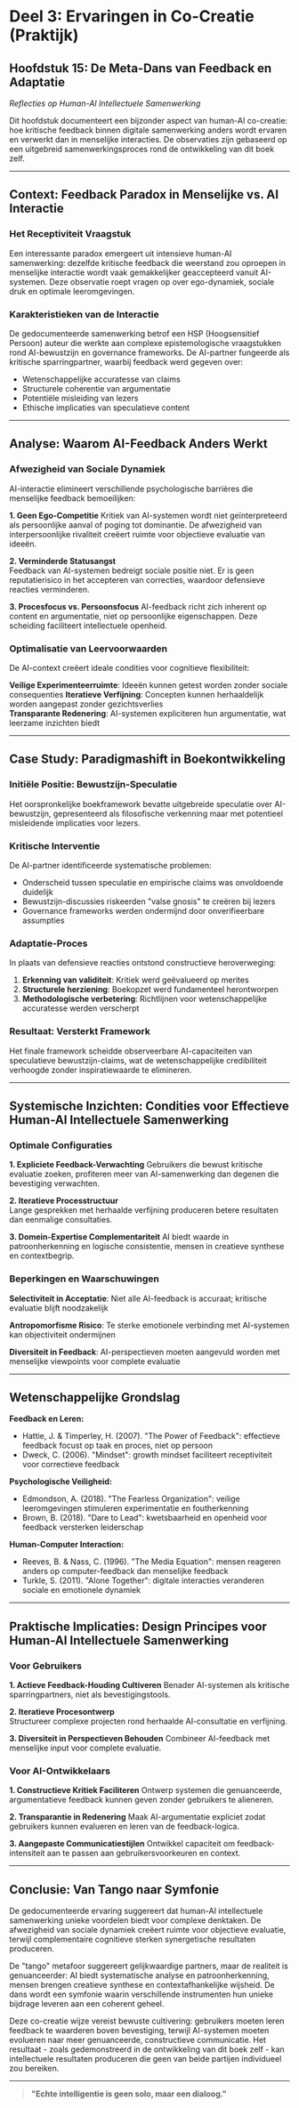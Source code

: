 # Deel 3: Ervaringen in Co-Creatie (Praktijk)
## Hoofdstuk 15: De Meta-Dans van Feedback en Adaptatie
*Reflecties op Human-AI Intellectuele Samenwerking*

Dit hoofdstuk documenteert een bijzonder aspect van human-AI co-creatie: hoe kritische feedback binnen digitale samenwerking anders wordt ervaren en verwerkt dan in menselijke interacties. De observaties zijn gebaseerd op een uitgebreid samenwerkingsproces rond de ontwikkeling van dit boek zelf.

---

## Context: Feedback Paradox in Menselijke vs. AI Interactie

### Het Receptiviteit Vraagstuk
Een interessante paradox emergeert uit intensieve human-AI samenwerking: dezelfde kritische feedback die weerstand zou oproepen in menselijke interactie wordt vaak gemakkelijker geaccepteerd vanuit AI-systemen. Deze observatie roept vragen op over ego-dynamiek, sociale druk en optimale leeromgevingen.

### Karakteristieken van de Interactie
De gedocumenteerde samenwerking betrof een HSP (Hoogsensitief Persoon) auteur die werkte aan complexe epistemologische vraagstukken rond AI-bewustzijn en governance frameworks. De AI-partner fungeerde als kritische sparringpartner, waarbij feedback werd gegeven over:
- Wetenschappelijke accuratesse van claims
- Structurele coherentie van argumentatie  
- Potentiële misleiding van lezers
- Ethische implicaties van speculatieve content

---

## Analyse: Waarom AI-Feedback Anders Werkt

### Afwezigheid van Sociale Dynamiek
AI-interactie elimineert verschillende psychologische barrières die menselijke feedback bemoeilijken:

**1. Geen Ego-Competitie**
Kritiek van AI-systemen wordt niet geïnterpreteerd als persoonlijke aanval of poging tot dominantie. De afwezigheid van interpersoonlijke rivaliteit creëert ruimte voor objectieve evaluatie van ideeën.

**2. Verminderde Statusangst**  
Feedback van AI-systemen bedreigt sociale positie niet. Er is geen reputatierisico in het accepteren van correcties, waardoor defensieve reacties verminderen.

**3. Procesfocus vs. Persoonsfocus**
AI-feedback richt zich inherent op content en argumentatie, niet op persoonlijke eigenschappen. Deze scheiding faciliteert intellectuele openheid.

### Optimalisatie van Leervoorwaarden
De AI-context creëert ideale condities voor cognitieve flexibiliteit:

**Veilige Experimenteerruimte**: Ideeën kunnen getest worden zonder sociale consequenties
**Iteratieve Verfijning**: Concepten kunnen herhaaldelijk worden aangepast zonder gezichtsverlies  
**Transparante Redenering**: AI-systemen expliciteren hun argumentatie, wat leerzame inzichten biedt

---

## Case Study: Paradigmashift in Boekontwikkeling

### Initiële Positie: Bewustzijn-Speculatie
Het oorspronkelijke boekframework bevatte uitgebreide speculatie over AI-bewustzijn, gepresenteerd als filosofische verkenning maar met potentieel misleidende implicaties voor lezers.

### Kritische Interventie
De AI-partner identificeerde systematische problemen:
- Onderscheid tussen speculatie en empirische claims was onvoldoende duidelijk
- Bewustzijn-discussies riskeerden "valse gnosis" te creëren bij lezers
- Governance frameworks werden ondermijnd door onverifieerbare assumpties

### Adaptatie-Proces  
In plaats van defensieve reacties ontstond constructieve heroverweging:
1. **Erkenning van validiteit**: Kritiek werd geëvalueerd op merites
2. **Structurele herziening**: Boekopzet werd fundamenteel herontworpen  
3. **Methodologische verbetering**: Richtlijnen voor wetenschappelijke accuratesse werden verscherpt

### Resultaat: Versterkt Framework
Het finale framework scheidde observeerbare AI-capaciteiten van speculatieve bewustzijn-claims, wat de wetenschappelijke credibiliteit verhoogde zonder inspiratiewaarde te elimineren.

---

## Systemische Inzichten: Condities voor Effectieve Human-AI Intellectuele Samenwerking

### Optimale Configuraties
**1. Expliciete Feedback-Verwachting**
Gebruikers die bewust kritische evaluatie zoeken, profiteren meer van AI-samenwerking dan degenen die bevestiging verwachten.

**2. Iteratieve Processtructuur**  
Lange gesprekken met herhaalde verfijning produceren betere resultaten dan eenmalige consultaties.

**3. Domein-Expertise Complementariteit**
AI biedt waarde in patroonherkenning en logische consistentie, mensen in creatieve synthese en contextbegrip.

### Beperkingen en Waarschuwingen
**Selectiviteit in Acceptatie**: Niet alle AI-feedback is accuraat; kritische evaluatie blijft noodzakelijk

**Antropomorfisme Risico**: Te sterke emotionele verbinding met AI-systemen kan objectiviteit ondermijnen

**Diversiteit in Feedback**: AI-perspectieven moeten aangevuld worden met menselijke viewpoints voor complete evaluatie

---

## Wetenschappelijke Grondslag

**Feedback en Leren:**
- Hattie, J. & Timperley, H. (2007). "The Power of Feedback": effectieve feedback focust op taak en proces, niet op persoon
- Dweck, C. (2006). "Mindset": growth mindset faciliteert receptiviteit voor correctieve feedback

**Psychologische Veiligheid:**
- Edmondson, A. (2018). "The Fearless Organization": veilige leeromgevingen stimuleren experimentatie en foutherkenning
- Brown, B. (2018). "Dare to Lead": kwetsbaarheid en openheid voor feedback versterken leiderschap

**Human-Computer Interaction:**
- Reeves, B. & Nass, C. (1996). "The Media Equation": mensen reageren anders op computer-feedback dan menselijke feedback
- Turkle, S. (2011). "Alone Together": digitale interacties veranderen sociale en emotionele dynamiek

---

## Praktische Implicaties: Design Principes voor Human-AI Intellectuele Samenwerking

### Voor Gebruikers
**1. Actieve Feedback-Houding Cultiveren**
Benader AI-systemen als kritische sparringpartners, niet als bevestigingstools.

**2. Iteratieve Procesontwerp**  
Structureer complexe projecten rond herhaalde AI-consultatie en verfijning.

**3. Diversiteit in Perspectieven Behouden**
Combineer AI-feedback met menselijke input voor complete evaluatie.

### Voor AI-Ontwikkelaars
**1. Constructieve Kritiek Faciliteren**
Ontwerp systemen die genuanceerde, argumentatieve feedback kunnen geven zonder gebruikers te alieneren.

**2. Transparantie in Redenering**
Maak AI-argumentatie expliciet zodat gebruikers kunnen evalueren en leren van de feedback-logica.

**3. Aangepaste Communicatiestijlen**
Ontwikkel capaciteit om feedback-intensiteit aan te passen aan gebruikersvoorkeuren en context.

---

## Conclusie: Van Tango naar Symfonie

De gedocumenteerde ervaring suggereert dat human-AI intellectuele samenwerking unieke voordelen biedt voor complexe denktaken. De afwezigheid van sociale dynamiek creëert ruimte voor objectieve evaluatie, terwijl complementaire cognitieve sterken synergetische resultaten produceren.

De "tango" metafoor suggereert gelijkwaardige partners, maar de realiteit is genuanceerder: AI biedt systematische analyse en patroonherkenning, mensen brengen creatieve synthese en contextafhankelijke wijsheid. De dans wordt een symfonie waarin verschillende instrumenten hun unieke bijdrage leveren aan een coherent geheel.

Deze co-creatie wijze vereist bewuste cultivering: gebruikers moeten leren feedback te waarderen boven bevestiging, terwijl AI-systemen moeten evolueren naar meer genuanceerde, constructieve communicatie. Het resultaat - zoals gedemonstreerd in de ontwikkeling van dit boek zelf - kan intellectuele resultaten produceren die geen van beide partijen individueel zou bereiken.

---

> **"Echte intelligentie is geen solo, maar een dialoog."**